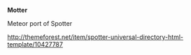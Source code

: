 **Motter**

Meteor port of Spotter

http://themeforest.net/item/spotter-universal-directory-html-template/10427787